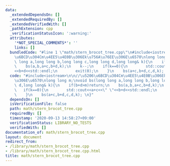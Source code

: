 ```yaml
---
data:
  _extendedDependsOn: []
  _extendedRequiredBy: []
  _extendedVerifiedWith: []
  _pathExtension: cpp
  _verificationStatusIcon: ':warning:'
  attributes:
    '*NOT_SPECIAL_COMMENTS*': ''
    links: []
  bundledCode: "#line 1 \"math/stern_brocot_tree.cpp\"\n#include<iostream>\n\n//\u5206\
    \u6BCD\u304Cm\u4EE5\u4E0B\u306Ek\u756A\u76EE\u306E\u6570\nlong long m;\nvoid bs(long\
    \ long a,long long b,long long c,long long d,long long& k){\n    if(b+d>m)return;\n\
    \    bs(a,b,a+c,b+d,k);\n    k--;\n    if(k==0){\n        std::cout<<a+c<<\" \"\
    <<b+d<<std::endl;\n        exit(0);\n    }\n    bs(a+c,b+d,c,d,k); \n}\n"
  code: "#include<iostream>\n\n//\u5206\u6BCD\u304Cm\u4EE5\u4E0B\u306Ek\u756A\u76EE\
    \u306E\u6570\nlong long m;\nvoid bs(long long a,long long b,long long c,long long\
    \ d,long long& k){\n    if(b+d>m)return;\n    bs(a,b,a+c,b+d,k);\n    k--;\n \
    \   if(k==0){\n        std::cout<<a+c<<\" \"<<b+d<<std::endl;\n        exit(0);\n\
    \    }\n    bs(a+c,b+d,c,d,k); \n}"
  dependsOn: []
  isVerificationFile: false
  path: math/stern_brocot_tree.cpp
  requiredBy: []
  timestamp: '2020-09-13 14:58:27+09:00'
  verificationStatus: LIBRARY_NO_TESTS
  verifiedWith: []
documentation_of: math/stern_brocot_tree.cpp
layout: document
redirect_from:
- /library/math/stern_brocot_tree.cpp
- /library/math/stern_brocot_tree.cpp.html
title: math/stern_brocot_tree.cpp
---
```

